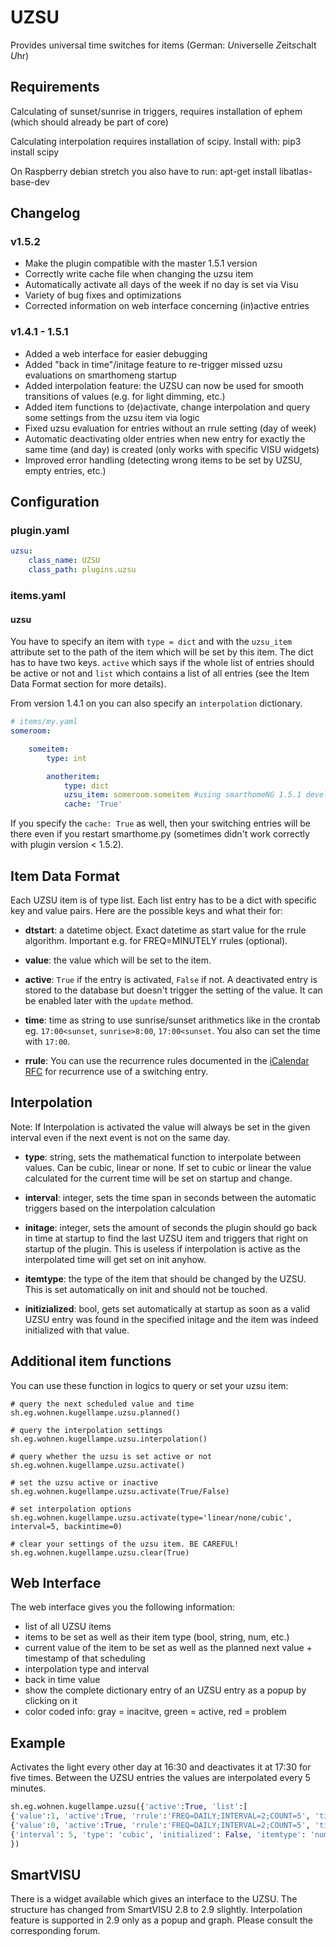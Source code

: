 # UZSU

Provides universal time switches for items (German: *U*niverselle *Z*eit*s*chalt *U*hr)

## Requirements

Calculating of sunset/sunrise in triggers, requires installation of ephem (which should already be part of core)

Calculating interpolation requires installation of scipy. Install with:
pip3 install scipy

On Raspberry debian stretch you also have to run:
apt-get install libatlas-base-dev

## Changelog

### v1.5.2
* Make the plugin compatible with the master 1.5.1 version
* Correctly write cache file when changing the uzsu item
* Automatically activate all days of the week if no day is set via Visu
* Variety of bug fixes and optimizations
* Corrected information on web interface concerning (in)active entries

### v1.4.1 - 1.5.1
* Added a web interface for easier debugging
* Added "back in time"/initage feature to re-trigger missed uzsu evaluations on smarthomeng startup
* Added interpolation feature: the UZSU can now be used for smooth transitions of values (e.g. for light dimming, etc.)
* Added item functions to (de)activate, change interpolation and query some settings from the uzsu item via logic
* Fixed uzsu evaluation for entries without an rrule setting (day of week)
* Automatic deactivating older entries when new entry for exactly the same time (and day) is created (only works with specific VISU widgets)
* Improved error handling (detecting wrong items to be set by UZSU, empty entries, etc.)

## Configuration

### plugin.yaml

```yaml
uzsu:
    class_name: UZSU
    class_path: plugins.uzsu
```

### items.yaml

#### uzsu
You have to specify an item with `type = dict` and with the `uzsu_item` attribute set to the path of the item which will be set by this item. The dict has to have two keys. `active` which says if the whole list of entries should be active or not and `list` which contains a list of all entries (see the Item Data Format section for more details).

From version 1.4.1 on you can also specify an `interpolation` dictionary.


```yaml
# items/my.yaml
someroom:

    someitem:
        type: int

        anotheritem:
            type: dict
            uzsu_item: someroom.someitem #using smarthomeNG 1.5.1 develop you can use '..' to define a relative item
            cache: 'True'
```

If you specify the ``cache: True`` as well, then your switching entries will be there even if you restart smarthome.py (sometimes didn't work correctly with plugin version < 1.5.2).

## Item Data Format

Each UZSU item is of type list. Each list entry has to be a dict with specific key and value pairs. Here are the possible keys and what their for:

* __dtstart__: a datetime object. Exact datetime as start value for the rrule algorithm. Important e.g. for FREQ=MINUTELY rrules (optional).

* __value__: the value which will be set to the item.

* __active__: `True` if the entry is activated, `False` if not. A deactivated entry is stored to the database but doesn't trigger the setting of the value. It can be enabled later with the `update` method.

* __time__: time as string to use sunrise/sunset arithmetics like in the crontab eg. `17:00<sunset`, `sunrise>8:00`, `17:00<sunset`. You also can set the time with `17:00`.

* __rrule__: You can use the recurrence rules documented in the [iCalendar RFC](http://www.ietf.org/rfc/rfc2445.txt) for recurrence use of a switching entry.

## Interpolation
Note: If Interpolation is activated the value will always be set in the given interval even if the next event is not on the same day.

* __type__: string, sets the mathematical function to interpolate between values. Can be cubic, linear or none. If set to cubic or linear the value calculated for the current time will be set on startup and change.

* __interval__: integer, sets the time span in seconds between the automatic triggers based on the interpolation calculation

* __initage__: integer, sets the amount of seconds the plugin should go back in time at startup to find the last UZSU item and triggers that right on startup of the plugin. This is useless if interpolation is active as the interpolated time will get set on init anyhow.

* __itemtype__: the type of the item that should be changed by the UZSU. This is set automatically on init and should not be touched.

* __initizialized__: bool, gets set automatically at startup as soon as a valid UZSU entry was found in the specified initage and the item was indeed initialized with that value.

## Additional item functions

You can use these function in logics to query or set your uzsu item:

```
# query the next scheduled value and time
sh.eg.wohnen.kugellampe.uzsu.planned()

# query the interpolation settings
sh.eg.wohnen.kugellampe.uzsu.interpolation()

# query whether the uzsu is set active or not
sh.eg.wohnen.kugellampe.uzsu.activate()

# set the uzsu active or inactive
sh.eg.wohnen.kugellampe.uzsu.activate(True/False)

# set interpolation options
sh.eg.wohnen.kugellampe.uzsu.activate(type='linear/none/cubic', interval=5, backintime=0)

# clear your settings of the uzsu item. BE CAREFUL!
sh.eg.wohnen.kugellampe.uzsu.clear(True)
```

## Web Interface
The web interface gives you the following information:
* list of all UZSU items
* items to be set as well as their item type (bool, string, num, etc.)
* current value of the item to be set as well as the planned next value + timestamp of that scheduling
* interpolation type and interval
* back in time value
* show the complete dictionary entry of an UZSU entry as a popup by clicking on it
* color coded info: gray = inacitve, green = active, red = problem

## Example

Activates the light every other day at 16:30 and deactivates it at 17:30 for five times. Between the UZSU entries the values are interpolated every 5 minutes.

```python
sh.eg.wohnen.kugellampe.uzsu({'active':True, 'list':[
{'value':1, 'active':True, 'rrule':'FREQ=DAILY;INTERVAL=2;COUNT=5', 'time': '16:30'},
{'value':0, 'active':True, 'rrule':'FREQ=DAILY;INTERVAL=2;COUNT=5', 'time': '17:30'}],
{'interval': 5, 'type': 'cubic', 'initialized': False, 'itemtype': 'num', 'initage': 0}
})
```

## SmartVISU

There is a widget available which gives an interface to the UZSU. The structure has changed from SmartVISU 2.8 to 2.9 slightly. Interpolation feature is supported in 2.9 only as a popup and graph. Please consult the corresponding forum.
